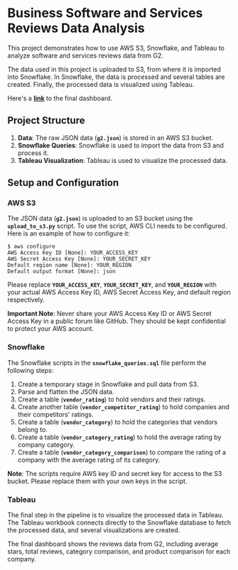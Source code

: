 # **Business Software and Services Reviews Data Analysis**

This project demonstrates how to use AWS S3, Snowflake, and Tableau to analyze software and services reviews data from G2.

The data used in this project is uploaded to S3, from where it is imported into Snowflake. In Snowflake, the data is processed and several tables are created. Finally, the processed data is visualized using Tableau.

Here's a **[link](https://public.tableau.com/app/profile/rickyltwong/viz/BusinessSoftwareandServicesReviewsDatafromG2/VendorDashboard)** to the final dashboard.

## **Project Structure**

1. **Data**: The raw JSON data (**`g2.json`**) is stored in an AWS S3 bucket.
2. **Snowflake Queries**: Snowflake is used to import the data from S3 and process it.
3. **Tableau Visualization**: Tableau is used to visualize the processed data.

## **Setup and Configuration**

### **AWS S3**

The JSON data (**`g2.json`**) is uploaded to an S3 bucket using the **`upload_to_s3.py`** script. To use the script, AWS CLI needs to be configured. Here is an example of how to configure it:

```
$ aws configure
AWS Access Key ID [None]: YOUR_ACCESS_KEY
AWS Secret Access Key [None]: YOUR_SECRET_KEY
Default region name [None]: YOUR_REGION
Default output format [None]: json
```

Please replace **`YOUR_ACCESS_KEY`**, **`YOUR_SECRET_KEY`**, and **`YOUR_REGION`** with your actual AWS Access Key ID, AWS Secret Access Key, and default region respectively.

**Important Note**: Never share your AWS Access Key ID or AWS Secret Access Key in a public forum like GitHub. They should be kept confidential to protect your AWS account.

### **Snowflake**

The Snowflake scripts in the **`snowflake_queries.sql`** file perform the following steps:

1. Create a temporary stage in Snowflake and pull data from S3.
2. Parse and flatten the JSON data.
3. Create a table (**`vendor_rating`**) to hold vendors and their ratings.
4. Create another table (**`vendor_competitor_rating`**) to hold companies and their competitors' ratings.
5. Create a table (**`vendor_category`**) to hold the categories that vendors belong to.
6. Create a table (**`vendor_category_rating`**) to hold the average rating by company category.
7. Create a table (**`vendor_category_comparison`**) to compare the rating of a company with the average rating of its category.

**Note**: The scripts require AWS key ID and secret key for access to the S3 bucket. Please replace them with your own keys in the script.

### **Tableau**

The final step in the pipeline is to visualize the processed data in Tableau. The Tableau workbook connects directly to the Snowflake database to fetch the processed data, and several visualizations are created.

The final dashboard shows the reviews data from G2, including average stars, total reviews, category comparison, and product comparison for each company.
